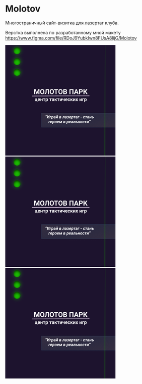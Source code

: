 # Molotov  

Многостраничный сайт-визитка для лазертаг клуба.  
  
Верстка выполнена по разработанному мной макету https://www.figma.com/file/RDoJ9YubkIwn8FUsA8lijG/Molotov

![Image alt](https://github.com/Scanavik/Molotov/raw/main/img/pres1.png) ![Image alt](https://github.com/Scanavik/Molotov/raw/main/img/pres1.png)
![Image alt](https://github.com/Scanavik/Molotov/raw/main/img/pres1.png)  
